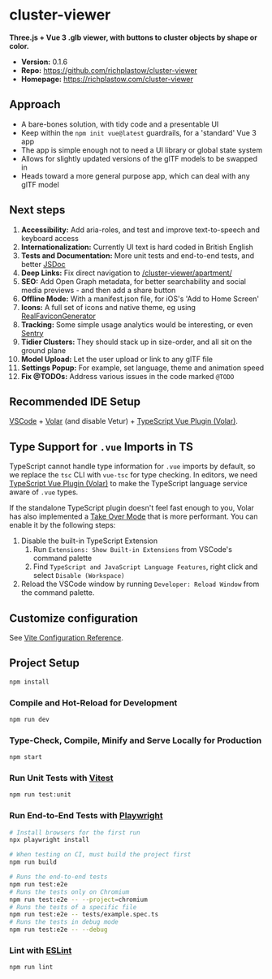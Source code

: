 # cluster-viewer

__Three.js + Vue 3 .glb viewer, with buttons to cluster objects by shape or color.__

- __Version:__ 0.1.6
- __Repo:__ <https://github.com/richplastow/cluster-viewer>
- __Homepage:__ <https://richplastow.com/cluster-viewer>

## Approach

- A bare-bones solution, with tidy code and a presentable UI
- Keep within the `npm init vue@latest` guardrails, for a 'standard' Vue 3 app
- The app is simple enough not to need a UI library or global state system
- Allows for slightly updated versions of the glTF models to be swapped in
- Heads toward a more general purpose app, which can deal with any glTF model

## Next steps

1. __Accessibility:__ Add aria-roles, and test and improve text-to-speech and
   keyboard access
2. __Internationalization:__ Currently UI text is hard coded in British English
3. __Tests and Documentation:__ More unit tests and end-to-end tests, and better
   [JSDoc](https://jsdoc.app/)
4. __Deep Links:__ Fix direct navigation to
  [/cluster-viewer/apartment/](https://richplastow.com/cluster-viewer/apartment/)
5. __SEO:__ Add Open Graph metadata, for better searchability and social media
   previews - and then add a share button
6. __Offline Mode:__ With a manifest.json file, for iOS's 'Add to Home Screen'
7. __Icons:__ A full set of icons and native theme, eg using
   [RealFaviconGenerator](https://realfavicongenerator.net)
8. __Tracking:__ Some simple usage analytics would be interesting, or even
   [Sentry](https://sentry.io/)
9. __Tidier Clusters:__ They should stack up in size-order, and all sit on the
   ground plane
10. __Model Upload:__ Let the user upload or link to any glTF file
11. __Settings Popup:__ For example, set language, theme and animation speed
12. __Fix @TODOs:__ Address various issues in the code marked `@TODO`

## Recommended IDE Setup

[VSCode](https://code.visualstudio.com/) + [Volar](https://marketplace.visualstudio.com/items?itemName=Vue.volar) (and disable Vetur) + [TypeScript Vue Plugin (Volar)](https://marketplace.visualstudio.com/items?itemName=Vue.vscode-typescript-vue-plugin).

## Type Support for `.vue` Imports in TS

TypeScript cannot handle type information for `.vue` imports by default, so we replace the `tsc` CLI with `vue-tsc` for type checking. In editors, we need [TypeScript Vue Plugin (Volar)](https://marketplace.visualstudio.com/items?itemName=Vue.vscode-typescript-vue-plugin) to make the TypeScript language service aware of `.vue` types.

If the standalone TypeScript plugin doesn't feel fast enough to you, Volar has also implemented a [Take Over Mode](https://github.com/johnsoncodehk/volar/discussions/471#discussioncomment-1361669) that is more performant. You can enable it by the following steps:

1. Disable the built-in TypeScript Extension
    1) Run `Extensions: Show Built-in Extensions` from VSCode's command palette
    2) Find `TypeScript and JavaScript Language Features`, right click and select `Disable (Workspace)`
2. Reload the VSCode window by running `Developer: Reload Window` from the command palette.

## Customize configuration

See [Vite Configuration Reference](https://vitejs.dev/config/).

## Project Setup

```sh
npm install
```

### Compile and Hot-Reload for Development

```sh
npm run dev
```

### Type-Check, Compile, Minify and Serve Locally for Production

```sh
npm start
```

### Run Unit Tests with [Vitest](https://vitest.dev/)

```sh
npm run test:unit
```

### Run End-to-End Tests with [Playwright](https://playwright.dev)

```sh
# Install browsers for the first run
npx playwright install

# When testing on CI, must build the project first
npm run build

# Runs the end-to-end tests
npm run test:e2e
# Runs the tests only on Chromium
npm run test:e2e -- --project=chromium
# Runs the tests of a specific file
npm run test:e2e -- tests/example.spec.ts
# Runs the tests in debug mode
npm run test:e2e -- --debug
```

### Lint with [ESLint](https://eslint.org/)

```sh
npm run lint
```

<!-- 188,300,987 bytes (230.6 MB on disk) for 13,822 items -->
<!-- 193,381,429 bytes (231.2 MB on disk) for 13,904 items after `npm i @vueuse/core` -->